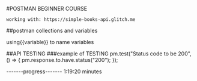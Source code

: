 #POSTMAN BEGINNER COURSE

    working with: https://simple-books-api.glitch.me  

##postman collections and variables

using{{variable}} to name variables

##API TESTING
###example of TESTING
pm.test("Status code to be 200", () => {
    pm.response.to.have.status("200");
});


-------progress-------
1:19:20 minutes